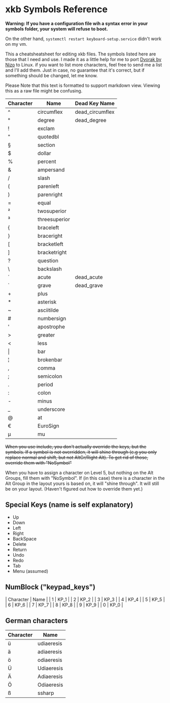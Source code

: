 # xkb Symbols Reference

**Warning: If you have a configuration file wih a syntax error in your symbols folder, your system will refuse to boot.**

On the other hand, `systemctl restart keyboard-setup.service` didn't work on my vm.

This a cheatsheatsheet for editing xkb files. The symbols listed here are those that I need and use.
I made it as a little help for me to port [Dvorak by Nizo](https://github.com/theNizo/DvorakByNizo-German) to Linux.
if you want to list more characters, feel free to send me a list and I'll add them.
Just in case, no guarantee that it's correct, but if something should be changed, let me know.

Please Note that this text is formatted to support markdown view. Viewing this as a raw file might be confusing.

| Character | Name | Dead Key Name |
|-|-|-|
| ^ | circumflex | dead_circumflex |
| ° | degree | dead_degree |
| ! | exclam | |
| " | quotedbl | |
| § | section | |
| $ | dollar | |
| % | percent | |
| & | ampersand | |
| / | slash | |
| ( | parenleft | |
| ) | parenright | |
| = | equal | |
| ² | twosuperior | |
| ³ | threesuperior | |
| { | braceleft | |
| } | braceright | |
| \[ | bracketleft | |
| \] | bracketright | |
| ? | question | |
| \ | backslash | |
| ´ | acute | dead_acute |
| \` | grave | dead_grave |
| \+ | plus | |
| \* | asterisk | |
| ~ | asciitilde | |
| # | numbersign | |
| ' | apostrophe | |
| > | greater | |
| < | less | |
| \| | bar | |
| ¦ | brokenbar | |
| , | comma | |
| ; | semicolon | |
| . | period | |
| : | colon | |
| \- | minus | |
| _ | underscore | |
| @ | at | |
| € | EuroSign | |
| µ | mu | |

~~When you use include, you don't actually override the keys, but the symbols. If a symbol is not overridden, it will shine through (e.g you only replace normal and shift, but not AltGr/Right Alt). To get rid of those, override them with "NoSymbol"~~

When you have to assign a character on Level 5, but nothing on the Alt Groups, fill them with "NoSymbol". If (in this case) there is a character in the Alt Group in the layout yours is based on, it will "shine through". It will still be on your layout. (Haven't figured out how to override them yet.)

## Special Keys (name is self explanatory)

* Up
* Down
* Left
* Right
* BackSpace
* Delete
* Return
* Undo
* Redo
* Tab
* Menu (assumed)

## NumBlock ("keypad_keys")

| Character | Name |
| 1 | KP_1 |
| 2 | KP_2 |
| 3 | KP_3 |
| 4 | KP_4 |
| 5 | KP_5 |
| 6 | KP_6 |
| 7 | KP_7 |
| 8 | KP_8 |
| 9 | KP_9 |
| 0 | KP_0 |

## German characters

| Character | Name |
|-|-|
| ü | udiaeresis |
| ä | adiaeresis |
| ö | odiaeresis |
| Ü | Udiaeresis |
| Ä | Adiaeresis |
| Ö | Odiaeresis |
| ß | ssharp |
